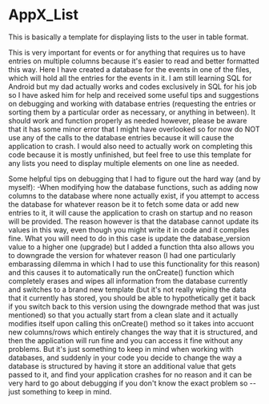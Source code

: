 # AppX_List
This is basically a template for displaying lists to the user in table format.

This is very important for events or for anything that requires us to have entries on multiple columns because it's easier to read and better formatted this way. Here I have created a database for the events in one of the files, which will hold all the entries for the events in it. I am still learning SQL for Android but my dad actually works and codes exclusively in SQL for his job so I have asked him for help and received some useful tips and suggestions on debugging and working with database entries (requesting the entries or sorting them by a particular order as necessary, or anything in between). It should work and function properly as needed however, please be aware that it has some minor error that I might have overlooked so for now do NOT use any of the calls to the database entries because it will cause the application to crash. I would also need to actually work on completing this code because it is mostly unfinished, but feel free to use this template for any lists you need to display multiple elements on one line as needed.

Some helpful tips on debugging that I had to figure out the hard way (and by myself):
-When modifying how the database functions, such as adding now columns to the database where none actually exist, if you attempt to access the database for whatever reason be it to fetch some data or add new entries to it, it will cause the application to crash on startup and no reason will be provided. The reason however is that the database cannot update its values in this way, even though you might write it in code and it compiles fine. What you will need to do in this case is update the database_version value to a higher one (upgrade) but I added a function thta also allows you to downgrade the version for whatever reason (I had one particularly embarassing dilemma in which I had to use this functionality for this reason) and this causes it to automatically run the onCreate() function which completely erases and wipes all information from the database currently and switches to a brand new template (but it's not really wiping the data that it currently has stored, you should be able to hypothetically get it back if you switch back to this version using the downgrade method that was just mentioned) so that you actually start from a clean slate and it actually modifies itself upon calling this onCreate() method so it takes into accuont new columns/rows which entirely changes the way that it is structured, and then the application will run fine and you can access it fine without any problems. But it's just something to keep in mind when working with databases, and suddenly in your code you decide to change the way a database is structured by having it store an additional value that gets passed to it, and find your application crashes for no reason and it can be very hard to go about debugging if you don't know the exact problem so -- just something to keep in mind.

